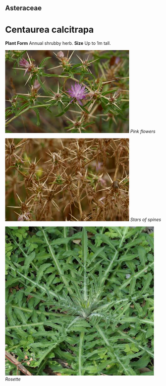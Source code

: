 ## Asteraceae
# Centaurea calcitrapa
 **Plant Form** Annual shrubby herb. **Size** Up to 1m tall.


![Pink flowers](11294_P6950589.jpg)
 *Pink flowers* 

![Stars of spines](11324_P6950619.jpg)
 *Stars of spines* 

![Rosette](113736_P1355657.jpg)
 *Rosette* 

